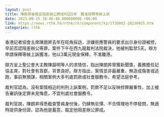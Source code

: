 ```yaml
---
layout: post
title: 陳朗昇被裁定阻差辦公罪成判囚5天　獲准保釋等候上訴
date: 2023-09-25 18:46:40.000000000 +08:00
link: https://news.rthk.hk/rthk/ch/component/k2/1720003-20230925.htm
categories: rthk
---
```


香港記者協會主席陳朗昇去年在旺角採訪，涉嫌拒應警員的要求出示身份證被控，早前否認阻差辦公等罪，案件下午在西九龍裁判法院裁決，他被判監禁5天。辯方申請保釋等候上訴獲准，他以3萬元現金保釋，不准離港。

辯方呈上聖公會大主教陳謳明等人的求情信，指出陳朗昇曾獲新聞獎，義務擔任記協主席，對社會有貢獻，背景良好。辯方指出，案情並非最嚴重，無造成傷害或逃跑，事前無預謀，相關案例大多判處罰款或社會服務令，希望法庭參考。

裁判官認為，沒有案情相近的判刑上訴案例，罰款不足以反映控罪嚴重性，加上被告審訊後定罪未見悔意，不宜判處社會服務令。

裁判官說，陳朗昇得悉截查警員身份後，仍肆無忌憚、不合情理地不停發問，無適時提供身份證，認為他是蓄意，裁定他阻差辦公罪成。
